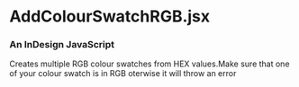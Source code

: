 # AddColourSwatchRGB.jsx

### An InDesign JavaScript 

Creates multiple RGB colour swatches from HEX values.Make sure that one of your colour swatch is in RGB oterwise it will throw an error


